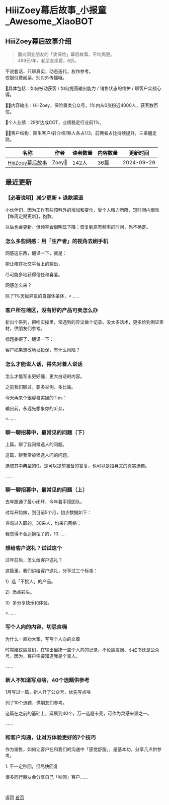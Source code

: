 # HiiiZoey幕后故事_小报童_Awesome_XiaoBOT

## HiiiZoey幕后故事介绍
> 面向同业朋友的「卖保险」幕后故事，平均周更。    
499元/年，老朋友续费，6折。    
    
不说套话，只聊真实，动态迭代，权作参考。    
仅限付费阅读，别对外传播哦。    
    
📃具体包括：如何被动获客 / 如何提高输出能力 / 销售状态的维护 / 聊客户实战心得。    
    
✍🏻内容输出：HiiiZoey，保险垂类公众号，1年内从0涨粉近4000人，获客数百位。    
    
📍个人业绩：29岁达成COT，业绩稳定行业前1%。    
    
🙋‍♀️客户结构：陌生客户/转介绍/熟人各占1/3，前两者占比持续提升，三条腿走路。  
  


|名称|作者|读者数量|内容数量|更新时间|
|---|---|---|---|---|
|[HiiiZoey幕后故事](https://xiaobot.net/p/zoeyyu7?refer=0b133df9-27dc-423b-8101-639049001c13)|Zoey🐋|142人|36篇|2024-09-29|

## 最近更新
### 【必看说明】减少更新 + 退款渠道

小伙伴们，因为工作有些预料外的增加和变化，受个人精力所限，短时间内很难【每周定期更新】，抱歉。

以后也会更新，但频率会很明显下降；恢复到原有频率的时间，尚不确定。

### 怎么多些网感：用「生产者」的视角去刷手机

网感这东西，翻译一下，就是：

能让咱在社交平台上的输出，

尽可能多地获得信任和喜爱。

网感怎么来？

除了1%天赋异禀的自媒体圣体，<......

### 客户所在地区，没有好的产品可卖怎么办

新出个系列，把咱实操里，常遇到的异议做个记录。没太多话术，更多给到例证素材，供朋友们参考。

标题委婉了，翻译一下：

客户如果想改地址投保，有什么风险？

### 怎么才能说人话，得先对着人说话

怎么才能写出更好懂，更大白话的内容。

之前我们聊过，要多举例，多比喻。

今天再来个很容易实操的Tips：

输出前，永远先想象你的听众，

<......

### 聊一聊招募中，最常见的问题（下）

上篇，聊了我问候选人的问题。

这篇，聊我常被候选人问的问题。

选取其中典型的Q。是可以提前准备的答复，也可以是招募文的真实选题。

......

### 聊一聊招募中，最常见的问题（上）

去年跑通了最小闭环，今年着手搭团队。

过年开始做，到目前5个月，初步数据如下：

咨询过入职的，30来人，均来自网络；

我觉得不合适婉拒了的，10......

### 想给客户送礼？试试这个

过年前后，怎么给客户送礼？

这篇里，我们讲给客户送礼，分享过三个标准：

1）选「不挑人」的产品。

2）添点彩头。

3）多分享快乐和体验。

<......

### 写个人向的内容，切忌自嗨

为什么一直劝大家，写写个人向的文章

时常建议朋友们，在输出里掺一些个人向的记录，不论朋友圈、小红书还是公众号。因为，客户需要知道我是个真人。

......

### 新人不知道写点啥，40个选题供参考

1月写过一篇，新人开了公众号，优先写点啥

列了10个选题，供朋友们参考。

这篇在之前的基础上，延展到40个，万一选题卡壳，可作为灵感来源之一。

......

### 和客户沟通，让对方体验更好的7个技巧

作为销售，如何让客户在和我们的沟通中「感觉舒服」，是基本功。分享几点供参考。

1\. 不一定秒回，但尽快回复

很多同行朋友会分享自己「秒回」客户......


<a href="https://github.com/Reno9527/awesome-xiaobot" style="color: white; text-decoration: none;">awesome-xiaobot</a>

返回 [首页](../README.md)
